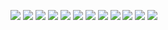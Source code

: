 ![](https://64.media.tumblr.com/45136d54b5ece02bd81c2836f580eead/bf20e6d390cc0ec8-fe/s100x200/917b840835956b037a95eb3f50b7c99603243014.gifv) ![](https://64.media.tumblr.com/59d2b2cceb7a9856c2321f9630e4ed0a/bf20e6d390cc0ec8-00/s100x200/8515f9ed05b53c58fb7ee42caf981f5724e4ef6f.pnj) ![](https://64.media.tumblr.com/a9cc6ac03135c48ac15b78e3000b29f8/bf20e6d390cc0ec8-a6/s100x200/e025df98ae8b849f67d1be3a137febdb0f80d5a8.gifv) ![](https://windowsme.neocities.org/images/stamps/stamps3/nJiUiTv.png) ![](https://laboratory.neocities.org/stamps/blue/53.gif) ![](https://64.media.tumblr.com/273afd8db0fba31c1cc3de897ceaafa5/5c6d0503478f53e1-d1/s100x200/ca1fb2da31a2664865fb9964913ed039a495eb27.pnj) ![](https://64.media.tumblr.com/a77414c7b4eff83c9d50658c66354192/9af10e6ef50ca95b-d4/s100x200/9914e773a4733fea7b456954bf4230d8cb4b9064.gifv) ![](https://64.media.tumblr.com/4490a04ccec63138527166d4d6a7ae93/df7d06d913964948-b8/s100x200/5a85ffea59b6c260f2860d40d625356125bb2729.pnj)
![](https://laboratory.neocities.org/stamps/yellow/3.png) ![](https://laboratory.neocities.org/stamps/rbw/4.gif)
![](https://bloominglantanas.carrd.co/assets/images/gallery09/e1a7d684.png?v=8e241c6f) ![](https://bloominglantanas.carrd.co/assets/images/gallery09/91475528.png?v=8e241c6f)
